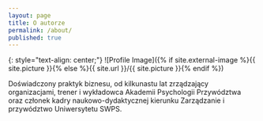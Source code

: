 ```yaml
---
layout: page
title: O autorze
permalink: /about/
published: true
---
```


{: style="text-align: center;"}
![Profile Image]({% if site.external-image %}{{ site.picture }}{% else %}{{ site.url }}/{{ site.picture }}{% endif %})

Doświadczony praktyk biznesu, od kilkunastu lat zrządzający organizacjami, trener i wykładowca Akademii Psychologii Przywództwa oraz członek kadry naukowo-dydaktycznej kierunku Zarządzanie i przywództwo Uniwersytetu SWPS.
